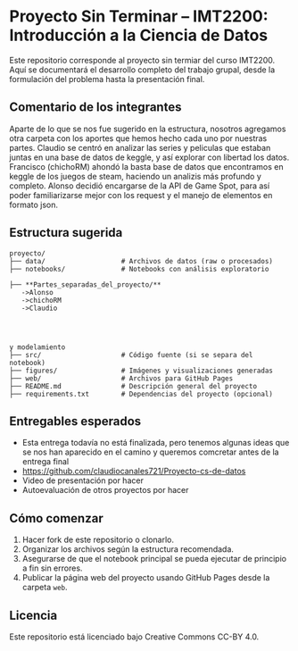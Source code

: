 # Proyecto Sin Terminar – IMT2200: Introducción a la Ciencia de Datos

Este repositorio corresponde al proyecto sin termiar del curso IMT2200. Aquí se documentará el desarrollo completo del trabajo grupal, desde la formulación del problema hasta la presentación final.

## Comentario de los integrantes

Aparte de lo que se nos fue sugerido en la estructura, nosotros agregamos otra carpeta con los aportes que hemos hecho cada uno por nuestras partes. Claudio se centró en analizar las series y peliculas que estaban juntas en una base de datos de keggle, y así explorar con libertad los datos. Francisco (chichoRM) ahondó la basta base de datos que encontramos en keggle de los juegos de steam, haciendo un analizis más profundo y completo. Alonso decidió encargarse de la API de Game Spot, para así poder familiarizarse mejor con los request y el manejo de elementos en formato json.

## Estructura sugerida

```
proyecto/
├── data/                   # Archivos de datos (raw o procesados)
├── notebooks/              # Notebooks con análisis exploratorio 

├── **Partes_separadas_del_proyecto/**
   ->Alonso
   ->chichoRM
   ->Claudio




y modelamiento
├── src/                    # Código fuente (si se separa del notebook)
├── figures/                # Imágenes y visualizaciones generadas
├── web/                    # Archivos para GitHub Pages
├── README.md               # Descripción general del proyecto
├── requirements.txt        # Dependencias del proyecto (opcional)
```

## Entregables esperados

- Esta entrega todavía no está finalizada, pero tenemos algunas ideas que se nos han aparecido en el camino y queremos comcretar antes de la entrega final
- https://github.com/claudiocanales721/Proyecto-cs-de-datos
- Video de presentación por hacer
- Autoevaluación de otros proyectos por hacer

## Cómo comenzar

1. Hacer fork de este repositorio o clonarlo.
2. Organizar los archivos según la estructura recomendada.
3. Asegurarse de que el notebook principal se pueda ejecutar de principio a fin sin errores.
4. Publicar la página web del proyecto usando GitHub Pages desde la carpeta `web`.

## Licencia

Este repositorio está licenciado bajo Creative Commons CC-BY 4.0.
